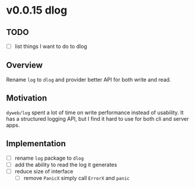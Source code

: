 # v0.0.15 dlog

## TODO

- [ ] list things I want to do to dlog

## Overview

Rename `log` to `dlog` and provider better API for both write and read.

## Motivation

`dyweb/log` spent a lot of time on write performance instead of usability.
It has a structured logging API, but I find it hard to use for both cli and server apps.

## Implementation

- [ ] rename `log` package to `dlog`
- [ ] add the ability to read the log it generates
- [ ] reduce size of interface
  - [ ] remove `PanicX` simply call `ErrorX` and `panic` 
